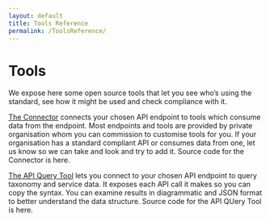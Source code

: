 ```yaml
---
layout: default
title: Tools Reference
permalink: /ToolsReference/
---
```

# Tools
We expose here some open source tools that let you see who’s using the standard, see how it might be used and check compliance with it.

[The Connector](https://opencommunity.porism.com/LandingBeta/) connects your chosen API endpoint to tools which consume data from the endpoint. Most endpoints and tools are provided by private organisation whom you can commission to customise tools for you. If your organisation has a standard compliant API or consumes data from one, let us know so we can take and look and try to add it. Source code for the Connector is here.

[The API Query Tool](https://opencommunity.porism.com/ApiQuery/) lets you connect to your chosen API endpoint to query taxonomy and service data. It exposes each API call it makes so you can copy the syntax. You can examine results in diagrammatic and JSON format to better understand the data structure. Source code for the API QUery Tool is here.


